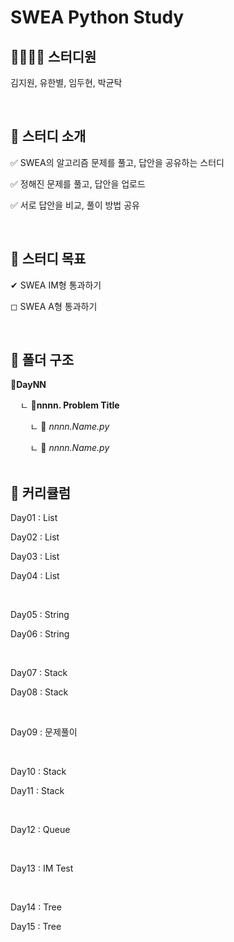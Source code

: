 # SWEA Python Study
## 👨‍👨‍👧‍👦 스터디원

김지원, 유한별, 임두현, 박균탁

<br>

## 💌 스터디 소개

✅ SWEA의 알고리즘 문제를 풀고, 답안을 공유하는 스터디

✅ 정해진 문제를 풀고, 답안을 업로드

✅ 서로 답안을 비교, 풀이 방법 공유

<br>

## 🚩 스터디 목표

✔ SWEA IM형 통과하기

◻ SWEA A형 통과하기

<br>

## 📂 폴더 구조
📂**DayNN**</br>

&nbsp;&nbsp;&nbsp;&nbsp;ㄴ 📂**nnnn. Problem Title**

&nbsp;&nbsp;&nbsp;&nbsp;&nbsp;&nbsp;&nbsp;&nbsp;ㄴ 📄 *nnnn.Name.py*</br>

&nbsp;&nbsp;&nbsp;&nbsp;&nbsp;&nbsp;&nbsp;&nbsp;ㄴ 📄 *nnnn.Name.py*</br>
<br>

## 📌 커리큘럼
Day01 : List </br>

Day02 : List </br>

Day03 : List </br>

Day04 : List </br>

<br>

Day05 : String </br>

Day06 : String </br>

<br>

Day07 : Stack </br>

Day08 : Stack </br>

<br>

Day09 : 문제풀이</br>

<br>

Day10 : Stack 

Day11 : Stack 

<br>

Day12 : Queue

<br>

Day13 : IM Test

<br>

Day14 : Tree

Day15 : Tree
